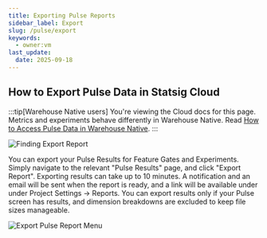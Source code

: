 ```yaml
---
title: Exporting Pulse Reports
sidebar_label: Export
slug: /pulse/export
keywords:
  - owner:vm
last_update:
  date: 2025-09-18
---
```


## How to Export Pulse Data in Statsig Cloud


:::tip[Warehouse Native users]
You're viewing the Cloud docs for this page. Metrics and experiments behave differently in Warehouse Native. Read [How to Access Pulse Data in Warehouse Native](/pulse/access-whn).
:::

![Finding Export Report](https://graphite-user-uploaded-assets-prod.s3.amazonaws.com/CbjKvuo40oMU45psWLvG/a2d68701-6828-47d2-8fde-b44a5cea4abb.png)

You can export your Pulse Results for Feature Gates and Experiments. Simply navigate to the relevant "Pulse Results" page, and click "Export Report". Exporting results can take up to 10 minutes. A notification and an email will be sent when the report is ready, and a link will be available under under Project Settings -> Reports. You can export results only if your Pulse screen has results, and dimension breakdowns are excluded to keep file sizes manageable. 

![Export Pulse Report Menu](https://graphite-user-uploaded-assets-prod.s3.amazonaws.com/CbjKvuo40oMU45psWLvG/5af19e59-f2b7-492b-9dc2-9439e447dbcc.png)

